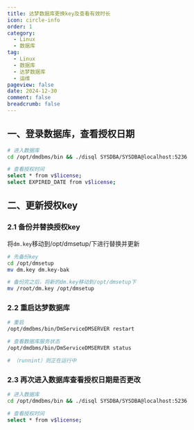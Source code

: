 ```yaml
---
title: 达梦数据库更换key及查看有效时长
icon: circle-info
order: 1
category:
  - Linux
  - 数据库
tag:
  - Linux
  - 数据库
  - 达梦数据库
  - 运维
pageview: false
date: 2024-12-30
comment: false
breadcrumb: false
---
```




## 一、登录数据库，查看授权日期

```bash
# 进入数据库
cd /opt/dmdbms/bin && ./disql SYSDBA/SYSDBA@localhost:5236

# 查看授权时间
select * from v$license;
select EXPIRED_DATE from v$license;
```



## 二、更新授权key

### 2.1 备份并替换授权key

将`dm.key`移动到/opt/dmsetup/下进行替换并更新

```bash
# 先备份key
cd /opt/dmsetup
mv dm.key dm.key-bak

# 备份完之后，将新的dm.key移动到/opt/dmsetup下
mv /root/dm.key /opt/dmsetup
```



### 2.2 重启达梦数据库

```bash
# 重启
/opt/dmdbms/bin/DmServiceDMSERVER restart

# 查看数据库服务状态
/opt/dmdbms/bin/DmServiceDMSERVER status

# （runnint）则正在运行中
```





### 2.3 再次进入数据库查看授权日期是否更改

```bash
# 进入数据库
cd /opt/dmdbms/bin && ./disql SYSDBA/SYSDBA@localhost:5236

# 查看授权时间
select * from v$license;
```

